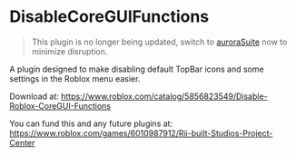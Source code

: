 # DisableCoreGUIFunctions

> This plugin is no longer being updated, switch to [auroraSuite](https://github.com/ExperiencersInternational/auroraSuite) now to minimize disruption.

A plugin designed to make disabling default TopBar icons and some settings in the Roblox menu easier.

Download at: https://www.roblox.com/catalog/5856823549/Disable-Roblox-CoreGUI-Functions

You can fund this and any future plugins at: https://www.roblox.com/games/6010987912/Rii-built-Studios-Project-Center
